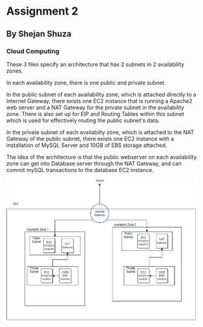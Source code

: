 # Assignment 2
## By Shejan Shuza
### Cloud Computing


These 3 files specify an architecture that has 2 subnets in 2 availability zones.

In each availability zone, there is one public and private subnet. 

In the public subnet of each availability zone, which is attached directly to a Internet Gateway, there exists one EC2 instance that is running a Apache2 web server and a NAT Gateway for the private subnet in the availability zone. There is also set up for EIP and Routing Tables within this subnet which is used for effectively routing the public subnet's data.

In the private subnet of each availabilty zone, which is attached to the NAT Gateway of the public subnet, there exists one EC2 instance with a installation of MySQL Server and 10GB of EBS storage attached. 

The idea of the architecture is that the public webserver on each availability zone can get into Database server through the NAT Gateway, and can commit mySQL transactions to the database EC2 instance. 

![Diagram](Diagram.drawio.png)